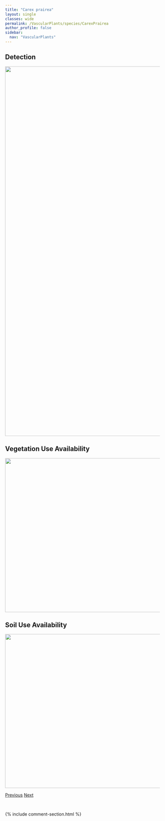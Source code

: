 ```yaml
---
title: "Carex prairea"
layout: single
classes: wide
permalink: /VascularPlants/species/CarexPrairea
author_profile: false
sidebar:
  nav: "VascularPlants"
---
```


<h2>Detection</h2>

<a href="https://drive.google.com/uc?export=view&id=1ThKdNGCkSzV92jf1YcjSL70wCr8e_GWe">
<img src="https://drive.google.com/uc?export=view&id=1ThKdNGCkSzV92jf1YcjSL70wCr8e_GWe" height = "1200" width = "800">
</a>


<h2>Vegetation Use Availability</h2>

<a href="https://drive.google.com/uc?export=view&id=1aQzc3DL-ZBOq0mREwNOoFWzVRHF3QJLy">
<img src="https://drive.google.com/uc?export=view&id=1aQzc3DL-ZBOq0mREwNOoFWzVRHF3QJLy" height = "500" width = "1000">
</a>


<h2>Soil Use Availability</h2>

<a href="https://drive.google.com/uc?export=view&id=1t0qPEQXG6sY-HjGiEcZZ4LY93X5evQqb">
<img src="https://drive.google.com/uc?export=view&id=1t0qPEQXG6sY-HjGiEcZZ4LY93X5evQqb" height = "500" width = "1000">
</a>


<a href="/DevelopmentWebsite/VascularPlants/species/CarexPraegracilis" class="pagination--pager" title="Graceful Sedge">Previous</a> <a href="/DevelopmentWebsite/VascularPlants/species/CarexPraticola" class="pagination--pager" title="Meadow Sedge">Next</a>

<p>&nbsp;</p>

{% include comment-section.html %}

